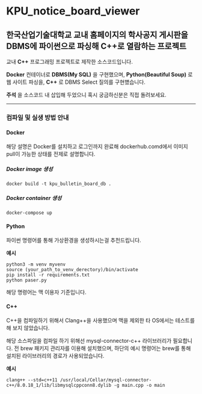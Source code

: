 # KPU_notice_board_viewer
## 한국산업기술대학교 교내 홈페이지의 학사공지 게시판을 DBMS에 파이썬으로 파싱해 C++로 열람하는 프로젝트
교내 **C++** 프로그래밍 프로젝트로 제작한 소스코드입니다.

**Docker** 컨테이너로 **DBMS(My SQL)** 을 구현했으며,
**Python(Beautiful Soup)** 로 웹 사이트 파싱을,
**C++** 로 DBMS Select 질의를 구현헀습니다.

**주석** 을 소스코드 내 삽입해 두었으니 혹시 궁금하신분은 직접 돌려보세요.

***

### 컴파일 및 실생 방법 안내
#### Docker
해당 설명은 Docker를 설치하고 로그인까지 완료해 dockerhub.comd에서 이미지 pull이 가능한 상태를 전제로 설명합니다.
##### Docker image 생성
	docker build -t kpu_bulletin_board_db .
##### Docker container 생성
	docker-compose up
	
	
#### Python
파이썬 명령어를 통해 가상환경을 생성하시는걸 추천드립니다.

**예시**

	python3 -m venv myvenv
	source (your_path_to_venv_derectory)/bin/activate
	pip install -r requirements.txt
	python paser.py
해당 명령어는 맥 이용자 기준입니다.


#### C++
C++을 컴파일하기 위해서 Clang++을 사용했으며 맥을 제외한 타 OS에서는 테스트를 해 보지 않았습니다.

해당 소스파일을 컴파일 하기 위해선 mysql-connector-c++ 라이브러리가 필요합니다.
전 brew 패키지 관리자를 이용해 설치했으며, 하단의 예시 명령어는 brew를 통해 설치된 라이브러리의 경로가 사용되었습니다.

**예시**

	clang++ --std=c++11 /usr/local/Cellar/mysql-connector-c++/8.0.18_1/lib/libmysqlcppconn8.dylib -g main.cpp -o main
